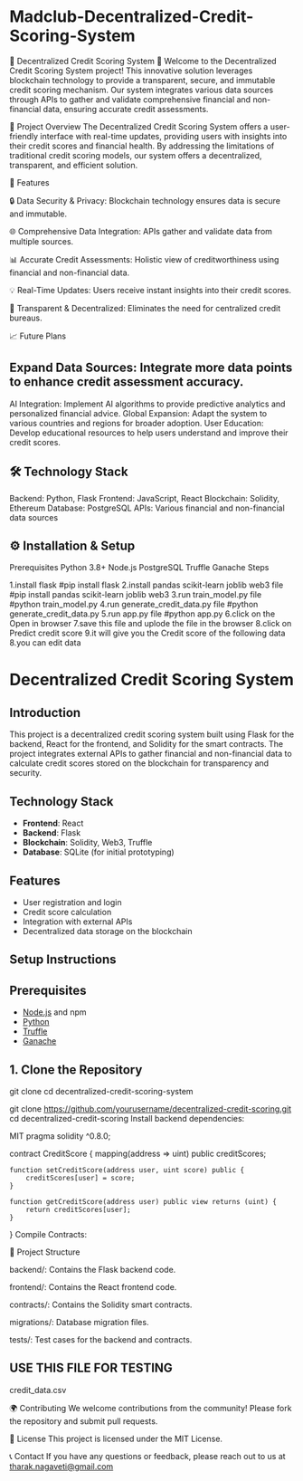 # Madclub-Decentralized-Credit-Scoring-System
🌟 Decentralized Credit Scoring System 🌟
Welcome to the Decentralized Credit Scoring System project! This innovative solution leverages blockchain technology to provide a transparent, secure, and immutable credit scoring mechanism. Our system integrates various data sources through APIs to gather and validate comprehensive financial and non-financial data, ensuring accurate credit assessments.

🚀 Project Overview
The Decentralized Credit Scoring System offers a user-friendly interface with real-time updates, providing users with insights into their credit scores and financial health. By addressing the limitations of traditional credit scoring models, our system offers a decentralized, transparent, and efficient solution.

📝 Features

🔒 Data Security & Privacy: Blockchain technology ensures data is secure and immutable.

🌐 Comprehensive Data Integration: APIs gather and validate data from multiple sources.

📊 Accurate Credit Assessments: Holistic view of creditworthiness using financial and non-financial data.

💡 Real-Time Updates: Users receive instant insights into their credit scores.

🔗 Transparent & Decentralized: Eliminates the need for centralized credit bureaus.

📈 Future Plans


## Expand Data Sources: Integrate more data points to enhance credit assessment accuracy.
AI Integration: Implement AI algorithms to provide predictive analytics and personalized financial advice.
Global Expansion: Adapt the system to various countries and regions for broader adoption.
User Education: Develop educational resources to help users understand and improve their credit scores.

## 🛠️ Technology Stack
Backend: Python, Flask
Frontend: JavaScript, React
Blockchain: Solidity, Ethereum
Database: PostgreSQL
APIs: Various financial and non-financial data sources

## ⚙️ Installation & Setup
Prerequisites
Python 3.8+
Node.js
PostgreSQL
Truffle
Ganache
Steps

1.install flask
#pip install flask
2.install pandas scikit-learn joblib web3 file
#pip install pandas scikit-learn joblib web3
3.run train_model.py file
#python train_model.py
4.run generate_credit_data.py file
#python generate_credit_data.py
5.run app.py file
#python app.py
6.click on the Open in browser
7.save this file and uplode the file in the browser 
8.click on Predict credit score
9.it will give you the Credit score of the following data 
8.you can edit data 

# Decentralized Credit Scoring System

## Introduction
This project is a decentralized credit scoring system built using Flask for the backend, React for the frontend, and Solidity for the smart contracts. The project integrates external APIs to gather financial and non-financial data to calculate credit scores stored on the blockchain for transparency and security.

## Technology Stack
- **Frontend**: React
- **Backend**: Flask
- **Blockchain**: Solidity, Web3, Truffle
- **Database**: SQLite (for initial prototyping)

## Features
- User registration and login
- Credit score calculation
- Integration with external APIs
- Decentralized data storage on the blockchain

## Setup Instructions

## Prerequisites
- [Node.js](https://nodejs.org/) and npm
- [Python](https://www.python.org/)
- [Truffle](https://www.trufflesuite.com/truffle)
- [Ganache](https://www.trufflesuite.com/ganache)

## 1. Clone the Repository

git clone <repository-url>
cd decentralized-credit-scoring-system

git clone https://github.com/yourusername/decentralized-credit-scoring.git
cd decentralized-credit-scoring
Install backend dependencies:

MIT
pragma solidity ^0.8.0;

contract CreditScore {
    mapping(address => uint) public creditScores;

    function setCreditScore(address user, uint score) public {
        creditScores[user] = score;
    }

    function getCreditScore(address user) public view returns (uint) {
        return creditScores[user];
    }
}
Compile Contracts:

📂 Project Structure

backend/: Contains the Flask backend code.

frontend/: Contains the React frontend code.

contracts/: Contains the Solidity smart contracts.

migrations/: Database migration files.

tests/: Test cases for the backend and contracts.

## USE THIS FILE FOR TESTING 

credit_data.csv

🌍 Contributing
We welcome contributions from the community! Please fork the repository and submit pull requests.

📝 License
This project is licensed under the MIT License.

📞 Contact
If you have any questions or feedback, please reach out to us at tharak.nagaveti@gmail.com



